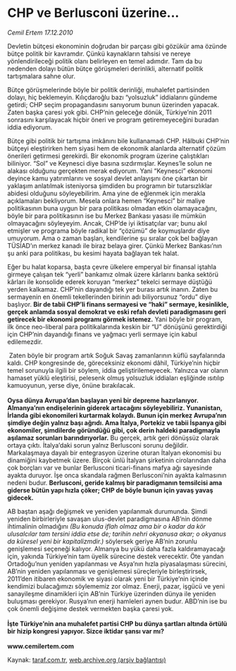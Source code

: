 # CHP ve Berlusconi üzerine... 

*Cemil Ertem 17.12.2010*

<div class="yazi"><p>Devletin bütçesi ekonominin doğrudan bir parçası gibi gözükür ama özünde bütçe politik bir kavramdır. Çünkü kaynakların tahsisi ve nereye yönlendirileceği politik olanı belirleyen en temel adımdır. Tam da bu nedenden dolayı bütün bütçe görüşmeleri derinlikli, alternatif politik tartışmalara sahne olur. </p>
<p>Bütçe görüşmelerinde böyle bir politik derinliği, muhalefet partisinden dolayı, hiç beklemeyin. Kılıçdaroğlu bazı “yolsuzluk” iddialarını gündeme getirdi; CHP seçim propagandasını sanıyorum bunun üzerinden yapacak. Zaten başka çaresi yok gibi. CHP’nin geleceğe dönük, Türkiye’nin 2011 sonrasını karşılayacak hiçbir öneri ve program getiremeyeceğini buradan iddia ediyorum.</p>
<p>Bütçe gibi politik bir tartışma imkânını bile kullanamadı CHP. Hâlbuki CHP’nin bütçeyi eleştirirken hem siyasi hem de ekonomik alanlarda alternatif çözüm önerileri getirmesi gerekirdi. Bir ekonomik program üzerine çalıştıkları biliniyor. “Sol” ve Keynesci diye basına sızdırmışlar. Keynes’le solun ne alakası olduğunu gerçekten merak ediyorum. Yani “Keynesci” ekonomi deyince kamu yatırımlarını ve sosyal devlet anlayışını öne çıkartan bir yaklaşım anlatılmak isteniyorsa şimdiden bu programın bir tutarsızlıklar abidesi olduğunu söyleyebilirim. Ama yine de eğlenmek için merakla açıklamaları bekliyorum. Mesela onlara hemen “Keynesci” bir maliye politikasının buna uygun bir para politikası olmadan etkin olamayacağını, böyle bir para politikasının ise bu Merkez Bankası yasası ile mümkün olmayacağını söyleyeyim. Ancak, CHP’de iyi iktisatçılar var; bunu akıl etmişler ve programa böyle radikal bir “çözümü” de koymuşlardır diye umuyorum. Ama o zaman başları, kendilerine şu sıralar çok bel bağlayan TÜSİAD’ın merkez kanadı ile biraz belaya girer. Çünkü Merkez Bankası’nın şu anki para politikası, bu kesimi hayata bağlayan tek halat. </p>
<p>Eğer bu halat koparsa, başta çevre ülkelere emperyal bir finansal iştahla girmeye çalışan tek “yerli” bankamız olmak üzere kârlarını banka sektörü kârları ile konsolide ederek koruyan “merkez” tekelci sermaye düştüğü yerden kalkamaz. CHP’nin dayandığı tek yer burası artık inanın. Zaten bu sermayenin en önemli tekellerinden birinin adı biliyorsunuz “ordu” diye başlıyor. <b>Bir de tabii CHP’li finans sermayesi ve “haki” sermaye, kesinlikle, gerçek anlamda sosyal demokrat ve eski refah devleti paradigmasını geri getirecek bir ekonomi programı görmek istemez.</b> Yani böyle bir program, ilk önce neo-liberal para politikalarında keskin bir “U” dönüşünü gerektirdiği için CHP’nin dayandığı finans ve yağmacı yerli sermaye için kabul edilemezdir. </p>
<p> Zaten böyle bir program artık Soğuk Savaş zamanlarının küflü sayfalarında kaldı. CHP kongresinde de, göreceksiniz ekonomi dâhil, Türkiye’nin hiçbir temel sorunuyla ilgili bir söylem, iddia geliştirilemeyecek. Yalnızca var olanın hamaset yüklü eleştirisi, pelesenk olmuş yolsuzluk iddiaları eşliğinde ısıtılıp kamuoyunun, yerse diye, önüne bırakılacak. <br/><br/><b>Oysa dünya Avrupa’dan başlayan yeni bir depreme hazırlanıyor. Almanya’nın endişelerinin giderek artacağını söyleyebiliriz. Yunanistan, İrlanda gibi ekonomileri kurtarmak kolaydı. Bunun için merkez Avrupa’nın şimdiye değin yalnız başı ağrıdı. Ama İtalya, Portekiz ve tabii İspanya gibi ekonomiler, şimdilerde göründüğü gibi, çok derin haldeki paradigmayla aşılamaz sorunları barındırıyorlar.</b> Bu gerçek, artık geri dönüşsüz olarak ortaya çıktı. İtalya’daki sorun yalnız Berlusconi sorunu değildir. Markalaşmaya dayalı bir entegrasyon üzerine oturan İtalyan ekonomisi bu dinamiğini kaybetmek üzere. Birçok ünlü İtalyan şirketinin cirolarından daha çok borçları var ve bunlar Berlusconi ticari-finans mafya ağı sayesinde ayakta duruyor. İşe onca skandala rağmen Berlusconi’nin ayakta kalmasının nedeni budur. <b>Berlusconi, geride kalmış bir paradigmanın temsilcisi ama giderse bütün yapı hızla çöker; CHP de böyle bunun için yavaş yavaş gidecek.</b> </p>
<p>AB baştan aşağı değişmek ve yeniden yapılanmak durumunda. Şimdi yeniden birbirleriyle savaşan ulus-devlet paradigmasına AB’nin dönme ihtimalinin olmadığını <i>(Bu konuda iflah olmaz ama bir o kadar da kör ulusalcılar tam tersini iddia etse de; tarihin nehri okyanusa akar; o okyanus da küresel yeni bir kapitalizmdir.)</i> söylersek geriye AB’nin zorunlu genişlemesi seçeneği kalıyor. Almanya bu yükü daha fazla kaldıramayacağı için, yakında Türkiye’nin tam üyelik sürecine destek verecektir. Öte yandan Ortadoğu’nun yeniden yapılanması ve Asya’nın hızla piyasalaşması sürecini, AB’nin yeniden yapılanması ve genişlemesi süreçleriyle birleştirirsek, 2011’den itibaren ekonomik ve siyasi olarak yeni bir Türkiye’nin içinde kendimizi bulacağımızı söylememiz zor olmaz. Enerji, pazar, işgücü ve yeni sanayileşme dinamikleri için AB’nin Türkiye üzerinden dünya ile yeniden buluşması gerekiyor. Rusya’nın enerji hamleleri aynen budur. ABD’nin ise bu çok önemli değişime destek vermekten başka çaresi yok. <br/><br/><strong>İşte Türkiye’nin ana muhalefet partisi CHP bu dünya şartları altında örtülü bir hizip kongresi yapıyor. Sizce iktidar şansı var mı?<br/><br/></strong><strong>www.cemilertem.com </strong></p>
</div>

Kaynak: [taraf.com.tr](http://www.taraf.com.tr/cemil-ertem/makale-chp-ve-berlusconi-uzerine.htm), [web.archive.org (arşiv bağlantısı)](http://web.archive.org/web/20131107101244/http://www.taraf.com.tr/cemil-ertem/makale-chp-ve-berlusconi-uzerine.htm)
